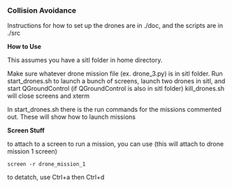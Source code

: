 ### Collision Avoidance

Instructions for how to set up the drones are in ./doc, and the scripts are in ./src



**How to Use**

This assumes you have a sitl folder in home directory.

Make sure whatever drone mission file (ex. drone_3.py) is in sitl folder. Run start_drones.sh to launch a bunch of screens, launch two drones in sitl, and start QGroundControl (if QGroundControl is also in sitl folder)
kill_drones.sh will close screens and xterm

In start_drones.sh there is the run commands for the missions commented out. These will show how to launch missions

**Screen Stuff**

to attach to a screen to run a mission, you can use (this will attach to drone mission 1 screen)
```
screen -r drone_mission_1
```
to detatch, use Ctrl+a then Ctrl+d
